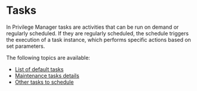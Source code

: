 [title]: # (Tasks)
[tags]: # (intro)
[priority]: # (6000)
# Tasks

In Privilege Manager tasks are activities that can be run on demand or regularly scheduled. If they are regularly scheduled, the schedule triggers the execution of a task instance, which performs specific actions based on set parameters.

The following topics are available:

* [List of default tasks](default-tasks.md)
* [Maintenance tasks details](maintenance.md)
* [Other tasks to schedule](schedule.md)
